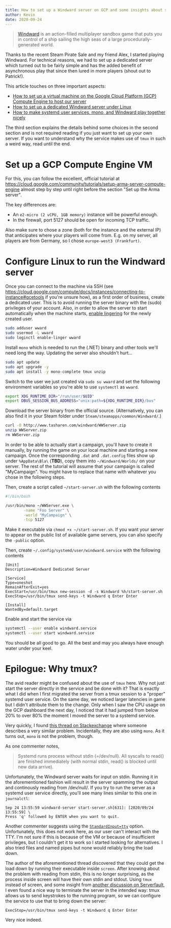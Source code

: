 ```yaml
---
title: How to set up a Windward server on GCP and some insights about systemd
author: Kevin
date: 2020-09-24
---
```


> [Windward](https://store.steampowered.com/app/326410/) is an action-filled
> multiplayer sandbox game that puts you in control of a ship sailing the high
> seas of a large procedurally-generated world.

Thanks to the recent Steam Pirate Sale and my friend Alex, I started playing
Windward. For technical reasons, we had to set up a dedicated server which
turned out to be fairly simple and has the added benefit of asynchronous play
that since then lured in more players (shout out to Patrick!).

This article touches on three important aspects:

- [How to set up a virtual machine on the Google Cloud Platform (GCP) Compute
  Engine to host our server](#set-up-a-gcp-compute-engine-vm)
- [How to set up a dedicated Windward server under
  Linux](#configure-linux-to-run-the-windward-server)
- [How to make systemd user services, mono, and Windward play together
  nicely](#epilogue-why-tmux)

The third section explains the details behind some choices in the second
section and is not required reading if you just want to set up your own server.
If you want to understand why the service makes use of `tmux` in such a weird
way, read until the end.


# Set up a GCP Compute Engine VM

For this, you can follow the excellent, official tutorial at
<https://cloud.google.com/community/tutorials/setup-arma-server-compute-engine>
almost step by step until right before the section "Set up the Arma server".

The key differences are:

- An `e2-micro (2 vCPU, 1GB memory)` instance will be powerful enough.
- In the firewall, port 5127 should be open for incoming TCP traffic.

Also make sure to chose a zone (both for the instance and the external IP) that
anticipates where your players will come from. E.g. on my server, all players
are from Germany, so I chose `europe-west3 (Frankfurt)`.


# Configure Linux to run the Windward server

Once you can connect to the machine via SSH (see
<https://cloud.google.com/compute/docs/instances/connecting-to-instance#gcetools>
if you're unsure how), as a first order of business, create a dedicated user.
This is to avoid running the server binary with the (sudo) privileges of your
account. Also, in order to allow the server to start automatically when the
machine starts, [enable lingering](https://www.freedesktop.org/software/systemd/man/loginctl.html#enable-linger%20USER%E2%80%A6)
for the newly created user.

```bash
sudo adduser wward
sudo usermod -L wward
sudo loginctl enable-linger wward
```

Install `mono` which is needed to run the (.NET) binary and other tools we'll
need long the way. Updating the server also shouldn't hurt…

```bash
sudo apt update
sudo apt upgrade -y
sudo apt install -y mono-complete tmux unzip
```

Switch to the user we just created via `sudo su wward` and set the following
environment variables so you're able to use `systemctl` as `wward`.

```bash
export XDG_RUNTIME_DIR="/run/user/$UID"
export DBUS_SESSION_BUS_ADDRESS="unix:path=${XDG_RUNTIME_DIR}/bus"
```

Download the server binary from the official source. (Alternatively, you can
also find it in your Steam folder under `Steam/steamapps/common/Windward/`.)

```bash
curl -O http://www.tasharen.com/windward/WWServer.zip
unzip WWServer.zip
rm WWServer.zip
```

In order to be able to actually start a campaign, you'll have to create it
manually, by running the game on your local machine and starting a new
campaign.  Once the corresponding `.dat` and `.dat.config` files show up under
`%AppData\Bla\` (**TBD**), copy them into `~/Windward/Worlds/` on your server.
The rest of the tutorial will assume that your campaign is called "MyCampaign".
You might have to replace that name with whatever you chose in the following
steps.

Then, create a script called `~/start-server.sh` with the following contents

```bash
#!/bin/bash

/usr/bin/mono ~/WWServer.exe \
        -name "Foo Server" \
        -world "MyCampaign" \
        -tcp 5127
```

Make it executable via `chmod +x ~/start-server.sh`. If you want your server to
appear on the public list of available game servers, you can also specify
the `-public` option.

Then, create `~/.config/systemd/user/windward.service` with the following
contents

```
[Unit]
Description=Windward Dedicated Server

[Service]
Type=oneshot
RemainAfterExit=yes
ExecStart=/usr/bin/tmux new-session -d -s Windward %h/start-server.sh
ExecStop=/usr/bin/tmux send-keys -t Windward q Enter Enter

[Install]
WantedBy=default.target
```

Enable and start the service via

```bash
systemctl --user enable windward.service
systemctl --user start windward.service
```

You should be all good to go. All the best and may you always have enough water
under your keel.


# Epilogue: Why tmux?

The avid reader might be confused about the use of `tmux` here. Why not just
start the server directly in the service and be done with it? That is exactly
what I did when I first migrated the server from a tmux session to a "proper"
systemd user service. On the same day, we noticed larger latencies in game but
I didn't attribute them to the change. Only when I saw the CPU usage on the GCP
dashboard the next day, I noticed that it had jumped from below 20% to over 80%
the moment I moved the server to a systemd service.

Very quickly, I found [this thread on
Stackexchange](https://unix.stackexchange.com/questions/191621/systemd-service-using-100-of-my-cpu-when-it-doesnt-if-i-start-it-without-syste)
where someone describes a very similar problem. Incidentally, they are also
using `mono`. As it turns out, `mono` is not the problem, though.

As one commenter notes,

> Systemd runs process without stdin (=/dev/null). All syscalls to read() are
> finished immediately (with normal stdin, read() is blocked until new data
> arrive).

Unfortunately, the Windward server waits for input on stdin. Running it in the
aforementioned fashion will result in the server spamming the output and
continously reading from /dev/null/. If you try to run the server as a systemd user service directly, you'll see many lines similar to this one in `journalctl`:

```
Sep 24 13:55:59 windward-server start-server.sh[631]: [2020/09/24 13:55:59] \
Press 'q' followed by ENTER when you want to quit.
```

Another commenter suggests using the
[`StandardInput=tty`](https://freedesktop.org/software/systemd/man/systemd.exec.html#StandardInput=)
option. Unfortunately, this does not work here, as our user can't interact with
the TTY. I'm not sure if this is because of the VM or because of insufficient
privileges, but I couldn't get it to work so I started looking for
alternatives. I also tried files and named pipes but none would reliably bring
the load down.

The author of the aforementioned thread discovered that they could get the load
down by running their executable inside `screen`. After knowing about the
problem with reading from stdin, this is no longer surprising, as the process
inside screen will have their own stdin and stdout. Using `tmux` instead of
screen, and some insight from [another discussion on
Serverfault](https://serverfault.com/questions/178457/can-i-send-some-text-to-the-stdin-of-an-active-process-running-in-a-screen-sessi/547144#547144),
I even found a nice way to terminate the server in the intended way: tmux
allows us to send keystrokes to the running program, so we can configure the
service to use that to bring down the server:

```
ExecStop=/usr/bin/tmux send-keys -t Windward q Enter Enter
```

Very nice indeed.
